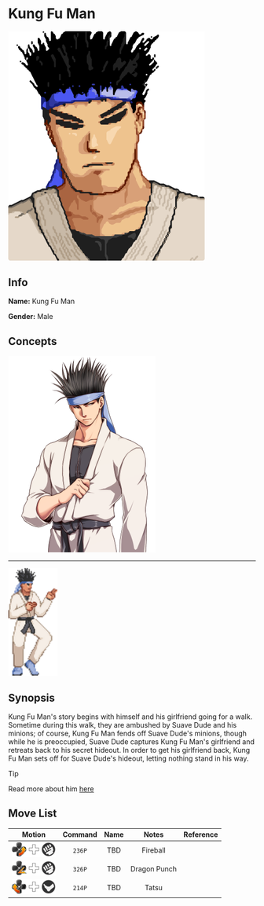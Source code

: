 # Kung Fu Man

<img src="./images/kungfuman/half.png" width="400" />


## Info

**Name:** Kung Fu Man

**Gender:** Male


## Concepts

<img src="./images/kungfuman/full.png" width="300" />

<hr />
<img src="./images/kungfuman/sprite.png" width="100" />


## Synopsis

Kung Fu Man's story begins with himself and his girlfriend going for a walk. Sometime during this walk, they are ambushed by Suave Dude and his minions; of course, Kung Fu Man fends off Suave Dude's minions, though while he is preoccupied, Suave Dude captures Kung Fu Man's girlfriend and retreats back to his secret hideout. In order to get his girlfriend back, Kung Fu Man sets off for Suave Dude's hideout, letting nothing stand in his way.

> [!TIP]
> Read more about him [here](https://mugen.fandom.com/wiki/Kung_Fu_Man)

## Move List


|Motion|Command|Name|Notes|Reference|
|:----:|:----:|:----:|:----:|:----:|
|![](./../inputs/sd/qcf.png)![](./../inputs/sd/plus.png)![](./../inputs/sd/p.png) | `236P` | TBD | Fireball | |
|![](./../inputs/sd/dp.png)![](./../inputs/sd/plus.png)![](./../inputs/sd/p.png) | `326P` | TBD | Dragon Punch | |
|![](./../inputs/sd/qcb.png)![](./../inputs/sd/plus.png)![](./../inputs/sd/k.png) | `214P` | TBD | Tatsu | |
